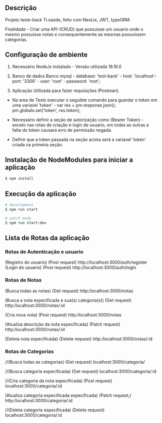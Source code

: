 ## Descrição

Projeto teste-back Ti.saúde, feito com NestJs, JWT, typeORM.

Finalidade - Criar uma API-(CRUD) que possuisse um usuario onde o mesmo possuisse notas e consequentemente as mesmas possuissem categorias.

## Configuração de ambiente

1. Necessário NodeJs instalado - Versão utilizada 18.16.0

2. Banco de dados
   Banco mysql - database: 'test-back' - host: 'localhost'- port: '3306' - user: 'root' - password: 'root';

3. Aplicação Utilizada para fazer requisições (Postman).

- Na area de Tests executar o seguibte comando para guardar o token em uma variavel 'token' -
  var res = pm.response.json();
  pm.globals.set('token', res.token);

- Necessário definir a seção de autorização como (Bearer Token) - exceto nas rotas de criação e login de usuario, em todas as outras a falta do token causara erro de permissão negada.

- Definir que a token passada na seção acima será a variavel 'token' criada na primeira seção.

## Instalação de NodeModules para iniciar a aplicação

```bash
$ npm install
```

## Execução da aplicação

```bash
# development
$ npm run start

# watch mode
$ npm run start:dev

```

## Lista de Rotas da aplicação

### Rotas de Autenticação e usuario

(Registro do usuario) (Post request) http://localhost:3000/auth/register
(Login do usuario) (Post request) http://localhost:3000/auth/login

### Rotas de Notas

(Busca todas as notas) (Get request) http:/localhost:3000/notas

(Busca a nota especificada e sua(s) categoria(s)) (Get request) http:/localhost:3000/notas/:id

(Cria nova nota) (Post request) http:/localhost:3000/notas

(Atualiza descrição da nota especificada) (Patch request) http:/localhost:3000/notas/:id

(Deleta nota especificada) (Delete request) http:/localhost:3000/notas/:id

### Rotas de Categorias

//(Busca todas as categorias) (Get request) localhost:3000/categoria/

//(Busca categoria especificada) (Get request) localhost:3000/categoria/:id

//(Cria categoria da nota especificada) (Post request) localhost:3000/categoria/:id

(Atualiza categoria especificada especificada) (Patch request,) http:/localhost:3000/categoria/:id

//(Deleta categoria especificada) (Delete request) localhost:3000/categoria/:id
